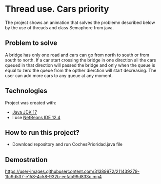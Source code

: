 # Thread use. Cars priority
The project shows an animation that solves the problemn described below by the use of threads and class Semaphore from java.

## Problem to solve 
A bridge has only one road and cars can go from north to south or from south to north. If a car start crossing the bridge in one direction all the cars queued in that direction will passed the bridge and only when the queue is equal to zero the queue from the opther dierction will start decreasing. The user can add more cars to any queue at any moment.

## Technologies
Project was created with:
* [Java JDK 17](https://www.oracle.com/java/technologies/javase/jdk17-archive-downloads.html)
* I use [NetBeans IDE 12.4](https://netbeans.apache.org/download/nb14/nb14.html)

## How to run this project?
* Download repository and run CochesPrioridad.java file

## Demostration



https://user-images.githubusercontent.com/31389972/211439279-1fc9d537-e158-4c58-932b-eefab99d833c.mp4



